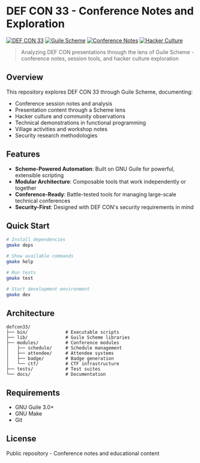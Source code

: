 # DEF CON 33 - Conference Notes and Exploration

[![DEF CON 33](https://img.shields.io/badge/DEF%20CON-33-black?style=for-the-badge&logo=def-con)](https://defcon.org)
[![Guile Scheme](https://img.shields.io/badge/Guile-Scheme-blue?style=for-the-badge&logo=gnu)](https://www.gnu.org/software/guile/)
[![Conference Notes](https://img.shields.io/badge/Conference-Notes-green?style=for-the-badge)](https://github.com/dsp-dr/defcon33)
[![Hacker Culture](https://img.shields.io/badge/Hacker-Culture-purple?style=for-the-badge)](https://github.com/dsp-dr/defcon33)

> Analyzing DEF CON presentations through the lens of Guile Scheme - conference notes, session tools, and hacker culture exploration

## Overview

This repository explores DEF CON 33 through Guile Scheme, documenting:

- Conference session notes and analysis
- Presentation content through a Scheme lens
- Hacker culture and community observations
- Technical demonstrations in functional programming
- Village activities and workshop notes
- Security research methodologies

## Features

- **Scheme-Powered Automation**: Built on GNU Guile for powerful, extensible scripting
- **Modular Architecture**: Composable tools that work independently or together
- **Conference-Ready**: Battle-tested tools for managing large-scale technical conferences
- **Security-First**: Designed with DEF CON's security requirements in mind

## Quick Start

```bash
# Install dependencies
gmake deps

# Show available commands
gmake help

# Run tests
gmake test

# Start development environment
gmake dev
```

## Architecture

```
defcon33/
├── bin/              # Executable scripts
├── lib/              # Guile Scheme libraries
├── modules/          # Conference modules
│   ├── schedule/     # Schedule management
│   ├── attendee/     # Attendee systems
│   ├── badge/        # Badge generation
│   └── ctf/          # CTF infrastructure
├── tests/            # Test suites
└── docs/             # Documentation
```

## Requirements

- GNU Guile 3.0+
- GNU Make
- Git

## License

Public repository - Conference notes and educational content